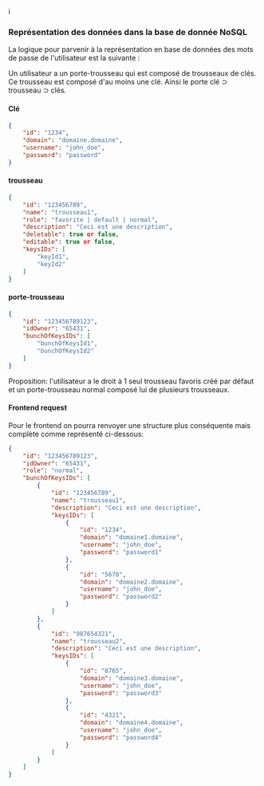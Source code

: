 i

### Représentation des données dans la base de donnée NoSQL

La logique pour parvenir à la représentation en base de données des mots de passe de l'utilisateur est la suivante :

Un utilisateur a un porte-trousseau qui est composé de trousseaux de clés. Ce trousseau est composé d'au moins une clé. Ainsi le porte clé ⊃ trousseau ⊃ clés.

#### Clé

```json
{
    "id": "1234",
    "domain": "domaine.domaine",
    "username": "john_doe",
    "password": "password"
}
```

#### trousseau
```json
{
    "id": "123456789",
    "name": "trousseau1",
    "role": "favorite | default | normal",
    "description": "Ceci est une description",
    "deletable": true or false,
    "editable": true or false,
    "keysIDs": [
        "keyId1",
        "keyId2"
    ]
}
```

#### porte-trousseau
```json
{
    "id": "123456789123",
    "idOwner": "65431",
    "bunchOfKeysIDs": [
        "bunchOfKeysId1",
        "bunchOfKeysId2"
    ]
}
```

Proposition: l'utilisateur a le droit à 1 seul trousseau favoris créé par défaut et un porte-trousseau normal composé lui de plusieurs trousseaux.

#### Frontend request

Pour le frontend on pourra renvoyer une structure plus conséquente mais complète comme représenté ci-dessous:

```json
{
    "id": "123456789123",
    "idOwner": "65431",
    "role": "normal",
    "bunchOfKeysIDs": [
        {
            "id": "123456789",
            "name": "trousseau1",
            "description": "Ceci est une description",
            "keysIDs": [
                {
                    "id": "1234",
                    "domain": "domaine1.domaine",
                    "username": "john_doe",
                    "password": "password1"
                },
                {
                    "id": "5678",
                    "domain": "domaine2.domaine",
                    "username": "john_doe",
                    "password": "password2"
                }
            ]
        },
        {
            "id": "987654321",
            "name": "trousseau2",
            "description": "Ceci est une description",
            "keysIDs": [
                {
                    "id": "8765",
                    "domain": "domaine3.domaine",
                    "username": "john_doe",
                    "password": "password3"
                },
                {
                    "id": "4321",
                    "domain": "domaine4.domaine",
                    "username": "john_doe",
                    "password": "password4"
                }
            ]
        }
    ]
}
```